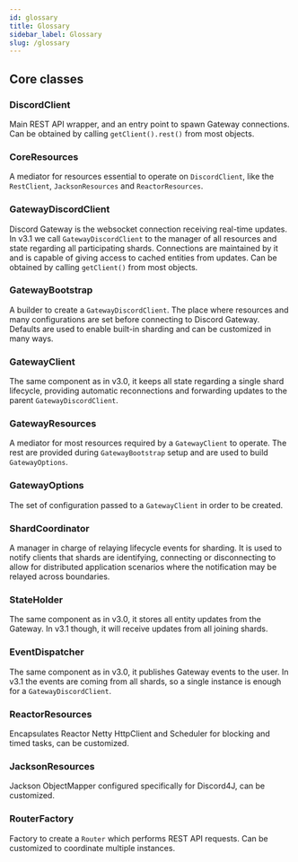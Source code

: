 ```yaml
---
id: glossary
title: Glossary
sidebar_label: Glossary
slug: /glossary
---
```



## Core classes

### DiscordClient
Main REST API wrapper, and an entry point to spawn Gateway connections. Can be obtained by calling `getClient().rest()` from most objects.

### CoreResources
A mediator for resources essential to operate on `DiscordClient`, like the `RestClient`, `JacksonResources` and `ReactorResources`.

### GatewayDiscordClient
Discord Gateway is the websocket connection receiving real-time updates. In v3.1 we call `GatewayDiscordClient` to the manager of all resources and state regarding all participating shards. Connections are maintained by it and is capable of giving access to cached entities from updates. Can be obtained by calling `getClient()` from most objects.

### GatewayBootstrap
A builder to create a `GatewayDiscordClient`. The place where resources and many configurations are set before connecting to Discord Gateway. Defaults are used to enable built-in sharding and can be customized in many ways.

### GatewayClient
The same component as in v3.0, it keeps all state regarding a single shard lifecycle, providing automatic reconnections and forwarding updates to the parent `GatewayDiscordClient`.

### GatewayResources
A mediator for most resources required by a `GatewayClient` to operate. The rest are provided during `GatewayBootstrap` setup and are used to build `GatewayOptions`.

### GatewayOptions
The set of configuration passed to a `GatewayClient` in order to be created.

### ShardCoordinator
A manager in charge of relaying lifecycle events for sharding. It is used to notify clients that shards are identifying, connecting or disconnecting to allow for distributed application scenarios where the notification may be relayed across boundaries.

### StateHolder
The same component as in v3.0, it stores all entity updates from the Gateway. In v3.1 though, it will receive updates from all joining shards.

### EventDispatcher
The same component as in v3.0, it publishes Gateway events to the user. In v3.1 the events are coming from all shards, so a single instance is enough for a `GatewayDiscordClient`.

### ReactorResources
Encapsulates Reactor Netty HttpClient and Scheduler for blocking and timed tasks, can be customized.

### JacksonResources
Jackson ObjectMapper configured specifically for Discord4J, can be customized.

### RouterFactory
Factory to create a `Router` which performs REST API requests. Can be customized to coordinate multiple instances.
